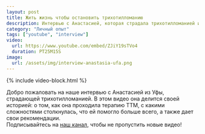 ```yaml
---
layout: post
title: Жить жизнь чтобы остановить трихотилломанию 
description: Интервью с Анастасией, которая страдала трихотилломанией и проходила терапию
category: "Личный опыт"
tags: ["youtube", "interview"]
video:
  url: https://www.youtube.com/embed/ZJiY19sTVo4
  duration: PT25M15S
image:
  url: /assets/img/interview-anastasia-ufa.png
---
```


{% include video-block.html %}

Добро пожаловать на наше интервью с Анастасией из Уфы, страдающей трихотилломанией. В этом видео она делится своей историей: о том, как она проходила терапию ТТМ, 
с какими сложностями столкнулась, что ей помогло больше всего, а также дает свои рекомендации.   
Подписывайтесь на <a href="https://www.youtube.com/@ttm-help" rel="nofollow">наш канал</a>, чтобы не пропустить новые видео! 
